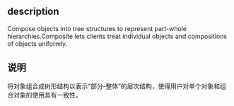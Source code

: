 ## description
Compose objects into tree structures to represent part-whole hierarchies.Composite lets clients treat individual objects and compositions of objects uniformly.

## 说明
将对象组合成树形结构以表示“部分-整体”的层次结构，使得用户对单个对象和组合对象的使用具有一致性。
